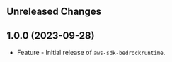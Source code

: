 Unreleased Changes
------------------

1.0.0 (2023-09-28)
------------------

* Feature - Initial release of `aws-sdk-bedrockruntime`.

